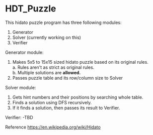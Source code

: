 # HDT_Puzzle

This hidato puzzle program has three following modules:
1. Generator
2. Solver (currently working on this)
3. Verifier


Generator module:
1. Makes 5x5 to 15x15 sized hidato puzzle based on its original rules.
  <br/>a. Rules aren't as strict as original rules.
  <br/>b. Multiple solutions are **allowed.**
2. Passes puzzle table and its row/column size to Solver

Solver module:
1. Gets hint numbers and their positions by searching whole table.
2. Finds a solution using DFS recursively.
3. If it finds a solution, then passes its result to Verifier.

Verifier:
-TBD



Reference
https://en.wikipedia.org/wiki/Hidato
